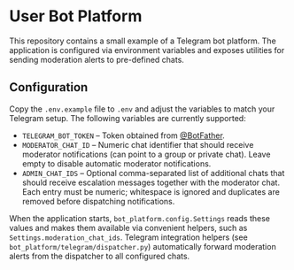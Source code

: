 # User Bot Platform

This repository contains a small example of a Telegram bot platform. The
application is configured via environment variables and exposes utilities for
sending moderation alerts to pre-defined chats.

## Configuration

Copy the `.env.example` file to `.env` and adjust the variables to match your
Telegram setup. The following variables are currently supported:

- `TELEGRAM_BOT_TOKEN` – Token obtained from [@BotFather](https://t.me/BotFather).
- `MODERATOR_CHAT_ID` – Numeric chat identifier that should receive moderator
  notifications (can point to a group or private chat). Leave empty to disable
  automatic moderator notifications.
- `ADMIN_CHAT_IDS` – Optional comma-separated list of additional chats that
  should receive escalation messages together with the moderator chat. Each
  entry must be numeric; whitespace is ignored and duplicates are removed
  before dispatching notifications.

When the application starts, `bot_platform.config.Settings` reads these values
and makes them available via convenient helpers, such as
`Settings.moderation_chat_ids`. Telegram integration helpers (see
`bot_platform/telegram/dispatcher.py`) automatically forward moderation alerts
from the dispatcher to all configured chats.
